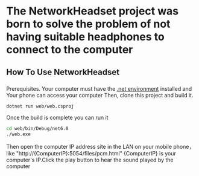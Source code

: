 # The NetworkHeadset project was born to solve the problem of not having suitable headphones to connect to the computer

## How To Use NetworkHeadset
### 
Prerequisites. Your computer must have the [.net environment](https://dotnet.microsoft.com/download/dotnet/6.0) installed and Your phone can access your computer
Then, clone this project and build it. 
```bash
dotnet run web/web.csproj
```
Once the build is complete you can run it
```bash
cd web/bin/Debug/net6.0
./web.exe
```
Then open the computer IP address site in the LAN on your mobile phone，like "http://{ComputerIP}:5054/files/pcm.html" {ComputerIP} is your computer's IP.Click the play button to hear the sound played by the computer
